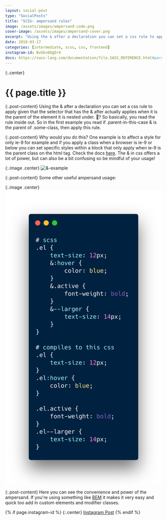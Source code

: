 ```yaml
---
layout: social-post
type: "SocialPosts"
title: "SCSS: ampersand rules"
image: /assets/images/ampersand-code.png
cover-image: /assets/images/ampersand-cover.png
excerpt: "Using the & after a declaration you can set a css rule to apply given that the selector that has the & after actually applies when it is the parent of the element it is nested under 🤔..."
date: 2019-03-17
categories: [intermediate, scss, css, frontend]
instagram-id: BvGkv6DgDr4
docs: https://sass-lang.com/documentation/file.SASS_REFERENCE.html#parent-script
---
```

{:.center}
# {{ page.title }}

{:.post-content}
Using the & after a declaration you can set a css rule to apply given that the 
selector that has the & after actually applies when it is the parent of the element it is nested under. 🤔?
So basically, you read the rule inside out. So in the first example you read if 
.parent-in-this-case & is the parent of .some-class, then apply this rule. 

{:.post-content}
Why would you do this? One example is to affect a style for only ie-9 for 
example and if you apply a class when a browser is ie-9 or below you can set 
specific styles within a block that only apply when ie-9 is the parent class on the html tag.
Check the docs <a href="{{page.docs}}" target="_blank">here</a>.
The & in css offers a lot of power, but can also be a bit confusing so be mindful
of your usage!

{:.image .center}
![&-example]({{page.image}})

{:.post-content}
Some other useful ampersand usage:

{:.image .center}
![&-more-examples](/assets/images/ampersand-more-examples.png)

{:.post-content}
Here you can see the convenience and power of the ampersand. If you're using something
like <a href="http://getbem.com/introduction/" target="_blank">BEM</a> it makes it
very easy and quick too add in custom elements and modifier classes.

{% if page.instagram-id %}
{:.center}
<a class="insta-link" href="https://www.instagram.com/p/{{page.instagram-id}}" target="_blank">Instagram Post</a>
{% endif %}






